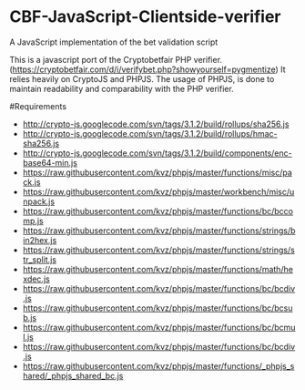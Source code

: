 # CBF-JavaScript-Clientside-verifier
A JavaScript implementation of the bet validation script 

This is a javascript port of the Cryptobetfair PHP verifier. (https://cryptobetfair.com/d/i/verifybet.php?showyourself=pygmentize)
It relies heavily on CryptoJS and PHPJS. 
The usage of PHPJS, is done to maintain readability and comparability with the PHP verifier.

#Requirements

* http://crypto-js.googlecode.com/svn/tags/3.1.2/build/rollups/sha256.js
* http://crypto-js.googlecode.com/svn/tags/3.1.2/build/rollups/hmac-sha256.js
* http://crypto-js.googlecode.com/svn/tags/3.1.2/build/components/enc-base64-min.js
* https://raw.githubusercontent.com/kvz/phpjs/master/functions/misc/pack.js
* https://raw.githubusercontent.com/kvz/phpjs/master/workbench/misc/unpack.js
* https://raw.githubusercontent.com/kvz/phpjs/master/functions/bc/bccomp.js
* https://raw.githubusercontent.com/kvz/phpjs/master/functions/strings/bin2hex.js
* https://raw.githubusercontent.com/kvz/phpjs/master/functions/strings/str_split.js
* https://raw.githubusercontent.com/kvz/phpjs/master/functions/math/hexdec.js
* https://raw.githubusercontent.com/kvz/phpjs/master/functions/bc/bcdiv.js
* https://raw.githubusercontent.com/kvz/phpjs/master/functions/bc/bcsub.js
* https://raw.githubusercontent.com/kvz/phpjs/master/functions/bc/bcmul.js
* https://raw.githubusercontent.com/kvz/phpjs/master/functions/bc/bcdiv.js
* https://raw.githubusercontent.com/kvz/phpjs/master/functions/_phpjs_shared/_phpjs_shared_bc.js

